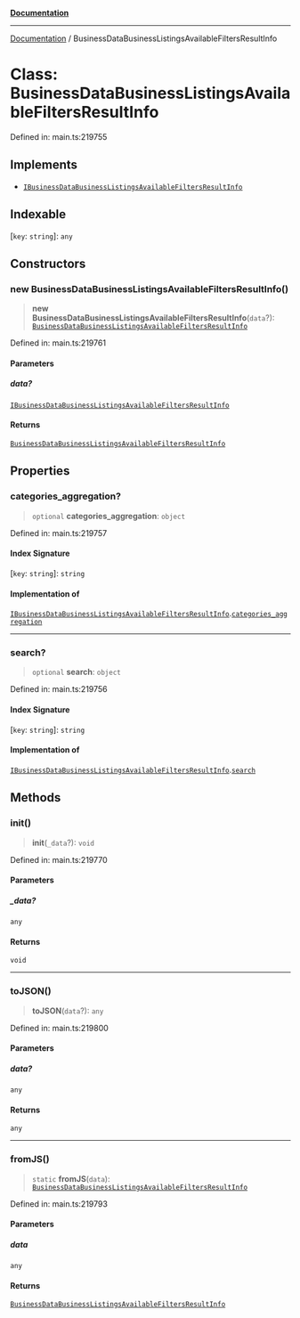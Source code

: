 [**Documentation**](../README.md)

***

[Documentation](../README.md) / BusinessDataBusinessListingsAvailableFiltersResultInfo

# Class: BusinessDataBusinessListingsAvailableFiltersResultInfo

Defined in: main.ts:219755

## Implements

- [`IBusinessDataBusinessListingsAvailableFiltersResultInfo`](../interfaces/IBusinessDataBusinessListingsAvailableFiltersResultInfo.md)

## Indexable

\[`key`: `string`\]: `any`

## Constructors

### new BusinessDataBusinessListingsAvailableFiltersResultInfo()

> **new BusinessDataBusinessListingsAvailableFiltersResultInfo**(`data`?): [`BusinessDataBusinessListingsAvailableFiltersResultInfo`](BusinessDataBusinessListingsAvailableFiltersResultInfo.md)

Defined in: main.ts:219761

#### Parameters

##### data?

[`IBusinessDataBusinessListingsAvailableFiltersResultInfo`](../interfaces/IBusinessDataBusinessListingsAvailableFiltersResultInfo.md)

#### Returns

[`BusinessDataBusinessListingsAvailableFiltersResultInfo`](BusinessDataBusinessListingsAvailableFiltersResultInfo.md)

## Properties

### categories\_aggregation?

> `optional` **categories\_aggregation**: `object`

Defined in: main.ts:219757

#### Index Signature

\[`key`: `string`\]: `string`

#### Implementation of

[`IBusinessDataBusinessListingsAvailableFiltersResultInfo`](../interfaces/IBusinessDataBusinessListingsAvailableFiltersResultInfo.md).[`categories_aggregation`](../interfaces/IBusinessDataBusinessListingsAvailableFiltersResultInfo.md#categories_aggregation)

***

### search?

> `optional` **search**: `object`

Defined in: main.ts:219756

#### Index Signature

\[`key`: `string`\]: `string`

#### Implementation of

[`IBusinessDataBusinessListingsAvailableFiltersResultInfo`](../interfaces/IBusinessDataBusinessListingsAvailableFiltersResultInfo.md).[`search`](../interfaces/IBusinessDataBusinessListingsAvailableFiltersResultInfo.md#search)

## Methods

### init()

> **init**(`_data`?): `void`

Defined in: main.ts:219770

#### Parameters

##### \_data?

`any`

#### Returns

`void`

***

### toJSON()

> **toJSON**(`data`?): `any`

Defined in: main.ts:219800

#### Parameters

##### data?

`any`

#### Returns

`any`

***

### fromJS()

> `static` **fromJS**(`data`): [`BusinessDataBusinessListingsAvailableFiltersResultInfo`](BusinessDataBusinessListingsAvailableFiltersResultInfo.md)

Defined in: main.ts:219793

#### Parameters

##### data

`any`

#### Returns

[`BusinessDataBusinessListingsAvailableFiltersResultInfo`](BusinessDataBusinessListingsAvailableFiltersResultInfo.md)
